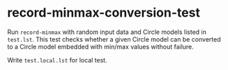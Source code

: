 # record-minmax-conversion-test

Run `record-minmax` with random input data and Circle models listed in `test.lst`. This test checks whether a given Circle model can be converted to a Circle model embedded with min/max values without failure.

Write `test.local.lst` for local test.
